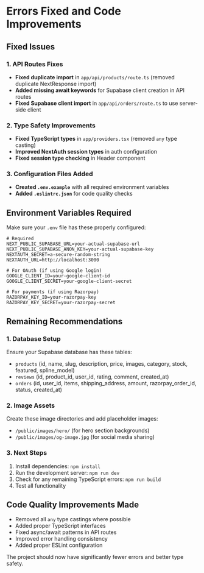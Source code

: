 # Errors Fixed and Code Improvements

## Fixed Issues

### 1. API Routes Fixes
- **Fixed duplicate import** in `app/api/products/route.ts` (removed duplicate NextResponse import)
- **Added missing await keywords** for Supabase client creation in API routes
- **Fixed Supabase client import** in `app/api/orders/route.ts` to use server-side client

### 2. Type Safety Improvements
- **Fixed TypeScript types** in `app/providers.tsx` (removed `any` type casting)
- **Improved NextAuth session types** in auth configuration
- **Fixed session type checking** in Header component

### 3. Configuration Files Added
- **Created `.env.example`** with all required environment variables
- **Added `.eslintrc.json`** for code quality checks

## Environment Variables Required

Make sure your `.env` file has these properly configured:

```env
# Required
NEXT_PUBLIC_SUPABASE_URL=your-actual-supabase-url
NEXT_PUBLIC_SUPABASE_ANON_KEY=your-actual-supabase-key
NEXTAUTH_SECRET=a-secure-random-string
NEXTAUTH_URL=http://localhost:3000

# For OAuth (if using Google login)
GOOGLE_CLIENT_ID=your-google-client-id
GOOGLE_CLIENT_SECRET=your-google-client-secret

# For payments (if using Razorpay)
RAZORPAY_KEY_ID=your-razorpay-key
RAZORPAY_KEY_SECRET=your-razorpay-secret
```

## Remaining Recommendations

### 1. Database Setup
Ensure your Supabase database has these tables:
- `products` (id, name, slug, description, price, images, category, stock, featured, spline_model)
- `reviews` (id, product_id, user_id, rating, comment, created_at)
- `orders` (id, user_id, items, shipping_address, amount, razorpay_order_id, status, created_at)

### 2. Image Assets
Create these image directories and add placeholder images:
- `/public/images/hero/` (for hero section backgrounds)
- `/public/images/og-image.jpg` (for social media sharing)

### 3. Next Steps
1. Install dependencies: `npm install`
2. Run the development server: `npm run dev`
3. Check for any remaining TypeScript errors: `npm run build`
4. Test all functionality

## Code Quality Improvements Made

- Removed all `any` type castings where possible
- Added proper TypeScript interfaces
- Fixed async/await patterns in API routes
- Improved error handling consistency
- Added proper ESLint configuration

The project should now have significantly fewer errors and better type safety.
